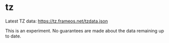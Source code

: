 # tz

Latest TZ data: https://tz.frameos.net/tzdata.json

This is an experiment. No guarantees are made about the data remaining up to date.